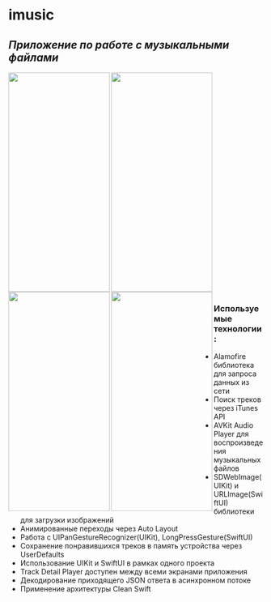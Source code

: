 # imusic

## _Приложение по работе с музыкальными файлами_  

<p>
<img align="left" width="200" height="433" src="https://user-images.githubusercontent.com/73827426/174477058-db5a7153-7a04-4ec3-8781-05a7018ff5a9.png">
    <img align="center" width="200" height="433" src="https://user-images.githubusercontent.com/73827426/174477062-d525bcb9-ac13-4259-aafc-beafcfb622a4.png"> 
    <img align="left" width="200" height="433" src="https://user-images.githubusercontent.com/73827426/174477069-63df4683-5e18-4751-a745-723d37028854.png">
    <img align="left" width="200" height="433" src="https://user-images.githubusercontent.com/73827426/174477098-09e92717-22b2-4b11-a88f-edaa8d054de5.png">
</p>

<p>
    
### Используемые технологии:  
  
- Alamofire библиотека для запроса данных из сети  
- Поиск треков через iTunes API  
- AVKit Audio Player для воспроизведения музыкальных файлов  
- SDWebImage(UIKit) и URLImage(SwiftUI) библиотеки для загрузки изображений  
- Анимированные переходы через Auto Layout  
- Работа с UIPanGestureRecognizer(UIKit), LongPressGesture(SwiftUI)  
- Сохранение понравившихся треков в память устройства через UserDefaults  
- Использование UIKit и SwiftUI в рамках одного проекта  
- Track Detail Player доступен между всеми экранами приложения  
- Декодирование приходящего JSON ответа в асинхронном потоке  
- Применение архитектуры Clean Swift
</p>
